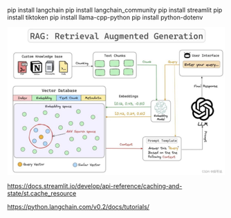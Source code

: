 pip install langchain
pip install langchain_community
pip install streamlit
pip install tiktoken
pip install llama-cpp-python
pip install python-dotenv

![img.png](img.png)

https://docs.streamlit.io/develop/api-reference/caching-and-state/st.cache_resource


https://python.langchain.com/v0.2/docs/tutorials/